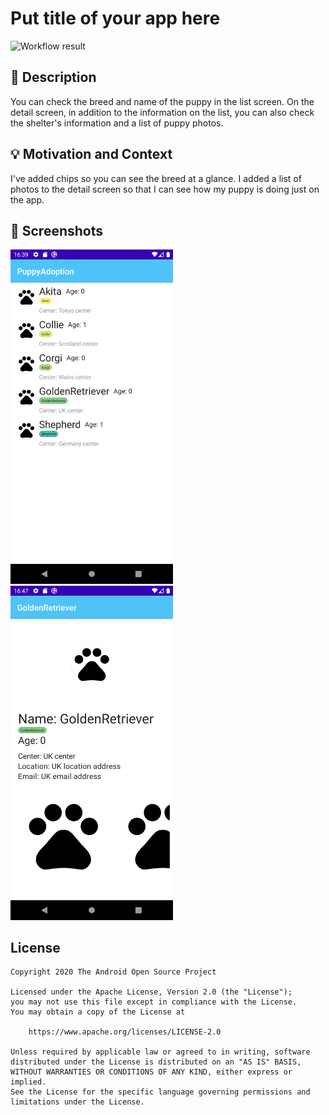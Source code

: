 # Put title of your app here

<!--- Replace <OWNER> with your Github Username and <REPOSITORY> with the name of your repository. -->
<!--- You can find both of these in the url bar when you open your repository in github. -->
![Workflow result](https://github.com/mitohato14/android-dev-challenge-compose-week1/workflows/Check/badge.svg)


## :scroll: Description
<!--- Describe your app in one or two sentences -->
You can check the breed and name of the puppy in the list screen.
On the detail screen, in addition to the information on the list, you can also check the shelter's information and a list of puppy photos.

## :bulb: Motivation and Context
<!--- Optionally point readers to interesting parts of your submission. -->
<!--- What are you especially proud of? -->
I've added chips so you can see the breed at a glance.
I added a list of photos to the detail screen so that I can see how my puppy is doing just on the app.

## :camera_flash: Screenshots
<!-- You can add more screenshots here if you like -->
<img src="/results/screenshot_1.png" width="260">&emsp;<img src="/results/screenshot_2.png" width="260">

## License
```
Copyright 2020 The Android Open Source Project

Licensed under the Apache License, Version 2.0 (the "License");
you may not use this file except in compliance with the License.
You may obtain a copy of the License at

    https://www.apache.org/licenses/LICENSE-2.0

Unless required by applicable law or agreed to in writing, software
distributed under the License is distributed on an "AS IS" BASIS,
WITHOUT WARRANTIES OR CONDITIONS OF ANY KIND, either express or implied.
See the License for the specific language governing permissions and
limitations under the License.
```
